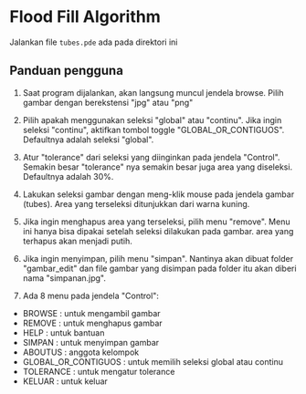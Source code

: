 # Flood Fill Algorithm

Jalankan file `tubes.pde` ada pada direktori ini

## Panduan pengguna
1. Saat program dijalankan, akan langsung muncul jendela browse. Pilih gambar dengan berekstensi "jpg" atau "png"

1. Pilih apakah menggunakan seleksi "global" atau "continu". Jika ingin seleksi "continu", aktifkan tombol toggle "GLOBAL_OR_CONTIGUOS". Defaultnya adalah seleksi "global".

1. Atur "tolerance" dari seleksi yang diinginkan pada jendela "Control". Semakin besar "tolerance" nya semakin besar juga area yang diseleksi. Defaultnya adalah 30%.

1. Lakukan seleksi gambar dengan meng-klik mouse pada jendela gambar (tubes). Area yang terseleksi ditunjukkan dari warna kuning.

1. Jika ingin menghapus area yang terseleksi, pilih menu "remove". Menu ini hanya bisa dipakai setelah seleksi dilakukan pada gambar. area yang terhapus akan menjadi putih.

1. Jika ingin menyimpan, pilih menu "simpan". Nantinya akan dibuat folder "gambar_edit" dan file gambar yang disimpan pada folder itu akan diberi nama "simpanan.jpg".

1. Ada 8 menu pada jendela "Control":
  - BROWSE : untuk mengambil gambar
  - REMOVE : untuk menghapus gambar
  - HELP : untuk bantuan
  - SIMPAN : untuk menyimpan gambar
  - ABOUTUS : anggota kelompok
  - GLOBAL_OR_CONTIGUOS : untuk memilih seleksi global atau continu
  - TOLERANCE : untuk mengatur tolerance
  - KELUAR : untuk keluar
